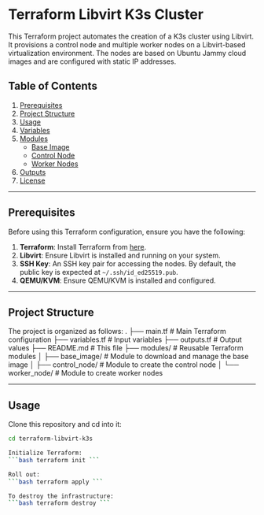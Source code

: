 # Terraform Libvirt K3s Cluster

This Terraform project automates the creation of a K3s cluster using Libvirt. It provisions a control node and multiple worker nodes on a Libvirt-based virtualization environment. The nodes are based on Ubuntu Jammy cloud images and are configured with static IP addresses.

## Table of Contents

1. [Prerequisites](#prerequisites)
2. [Project Structure](#project-structure)
3. [Usage](#usage)
4. [Variables](#variables)
5. [Modules](#modules)
   - [Base Image](#base-image)
   - [Control Node](#control-node)
   - [Worker Nodes](#worker-nodes)
6. [Outputs](#outputs)
7. [License](#license)

---

## Prerequisites

Before using this Terraform configuration, ensure you have the following:

1. **Terraform**: Install Terraform from [here](https://www.terraform.io/downloads.html).
2. **Libvirt**: Ensure Libvirt is installed and running on your system.
3. **SSH Key**: An SSH key pair for accessing the nodes. By default, the public key is expected at `~/.ssh/id_ed25519.pub`.
4. **QEMU/KVM**: Ensure QEMU/KVM is installed and configured.

---

## Project Structure

The project is organized as follows:
.
├── main.tf         # Main Terraform configuration
├── variables.tf    # Input variables
├── outputs.tf      # Output values
├── README.md       # This file
├── modules/        # Reusable Terraform modules
│   ├── base_image/ # Module to download and manage the base image
│   ├── control_node/ # Module to create the control node
│   └── worker_node/ # Module to create worker nodes


---

## Usage

 Clone this repository and cd into it:
   ```bash
   cd terraform-libvirt-k3s

Initialize Terraform:
```bash terraform init ```

Roll out:
```bash terraform apply ```

To destroy the infrastructure:
```bash terraform destroy ```

